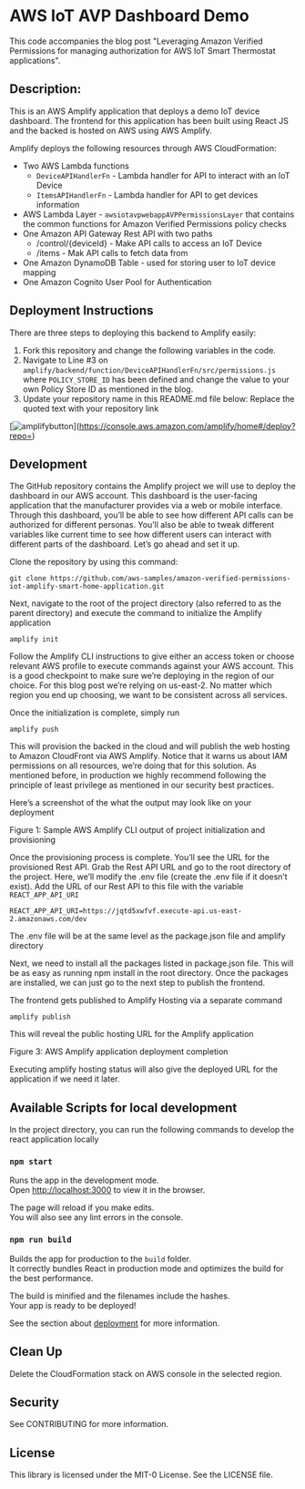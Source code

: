 # AWS IoT AVP Dashboard Demo
This code accompanies the blog post "Leveraging Amazon Verified Permissions for managing authorization for AWS IoT Smart Thermostat applications".

## Description:
This is an AWS Amplify application that deploys a demo IoT device dashboard. The frontend for this application has been
built using React JS and the backed is hosted on AWS using AWS Amplify.

Amplify deploys the following resources through AWS CloudFormation:
* Two AWS Lambda functions
  * `DeviceAPIHandlerFn` - Lambda handler for API to interact with an IoT Device
  * `ItemsAPIHandlerFn` - Lambda handler for API to get devices information
* AWS Lambda Layer - `awsiotavpwebappAVPPermissionsLayer` that contains the common functions for Amazon Verified Permissions policy checks
* One Amazon API Gateway Rest API with two paths  
  * /control/{deviceId} - Make API calls to access an IoT Device
  * /items - Mak API calls to fetch data from 
* One Amazon DynamoDB Table - used for storing user to IoT device mapping 
* One Amazon Cognito User Pool for Authentication

## Deployment Instructions

There are three steps to deploying this backend to Amplify easily:
1. Fork this repository and change the following variables in the code.
2. Navigate to Line #3 on `amplify/backend/function/DeviceAPIHandlerFn/src/permissions.js` where `POLICY_STORE_ID` has been defined and change the value to your own Policy Store ID as mentioned in the blog.
3. Update your repository name in this README.md file below: Replace the quoted text with your repository link

[![amplifybutton](https://oneclick.amplifyapp.com/button.svg)](https://console.aws.amazon.com/amplify/home#/deploy?repo=<Your repository name goes here. Remove the triangular braces>)


## Development

The GitHub repository contains the Amplify project we will use to deploy the dashboard in our AWS account. This dashboard is the user-facing application that the manufacturer provides via a web or mobile interface. Through this dashboard, you’ll be able to see how different API calls can be authorized for different personas. You’ll also be able to tweak different variables like current time to see how different users can interact with different parts of the dashboard. Let’s go ahead and set it up.

Clone the repository by using this command:

`git clone https://github.com/aws-samples/amazon-verified-permissions-iot-amplify-smart-home-application.git`

Next, navigate to the root of the project directory (also referred to as the parent directory) and execute the command to initialize the Amplify application

`amplify init`

Follow the Amplify CLI instructions to give either an access token or choose relevant AWS profile to execute commands against your AWS account. This is a good checkpoint to make sure we’re deploying in the region of our choice. For this blog post we’re relying on us-east-2. No matter which region you end up choosing, we want to be consistent across all services.

Once the initialization is complete, simply run 

`amplify push`

This will provision the backed in the cloud and will publish the web hosting to Amazon CloudFront via AWS Amplify. Notice that it warns us about IAM permissions on all resources, we’re doing that for this solution. As mentioned before, in production we highly recommend following the principle of least privilege as mentioned in our security best practices.

Here’s a screenshot of the what the output may look like on your deployment

 Figure 1: Sample AWS Amplify CLI output of project initialization and provisioning


Once the provisioning process is complete. You’ll see the URL for the provisioned Rest API. Grab the Rest API URL and go to the root directory of the project. Here, we’ll modify the .env file (create the .env file if it doesn’t exist). Add the URL of our Rest API to this file with the variable `REACT_APP_API_URI`

`REACT_APP_API_URI=https://jqtd5xwfvf.execute-api.us-east-2.amazonaws.com/dev`

The .env file will be at the same level as the package.json file and amplify directory

Next, we need to install all the packages listed in package.json file. This will be as easy as running npm install in the root directory. Once the packages are installed, we can just go to the next step to publish the frontend.

The frontend gets published to Amplify Hosting via a separate command 

`amplify publish`

This will reveal the public hosting URL for the Amplify application

 Figure 3: AWS Amplify application deployment completion

Executing amplify hosting status will also give the deployed URL for the application if we need it later.



## Available Scripts for local development

In the project directory, you can run the following commands to develop the react application locally

### `npm start`

Runs the app in the development mode.\
Open [http://localhost:3000](http://localhost:3000) to view it in the browser.

The page will reload if you make edits.\
You will also see any lint errors in the console.

### `npm run build`

Builds the app for production to the `build` folder.\
It correctly bundles React in production mode and optimizes the build for the best performance.

The build is minified and the filenames include the hashes.\
Your app is ready to be deployed!

See the section about [deployment](https://facebook.github.io/create-react-app/docs/deployment) for more information.

## Clean Up
Delete the CloudFormation stack on AWS console in the selected region. 

## Security
See CONTRIBUTING for more information.

## License
This library is licensed under the MIT-0 License. See the LICENSE file.

